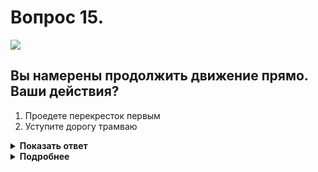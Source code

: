 # Вопрос 15.

![](https://s.drom.ru/i24228/pdd/tickets/2016/1543885026.jpg)

## Вы намерены продолжить движение прямо. Ваши действия?

1. Проедете перекресток первым
2. Уступите дорогу трамваю

<details>
<summary><b>Показать ответ</b></summary>
Правильный ответ: 2
</details>
<details>
<summary><b>Подробнее</b></summary>
Перекрёсток неравнозначный. Вы и трамвай находитесь на главной дороге. «Правило правой руки» в этом случае не работает. Трамвай в равнозначных условиях имеет преимущество перед безрельсовыми транспортными средствами. Уступаете дорогу трамваю.
(Пункт 13.11 ПДД, «Дорожные знаки»)
</details>